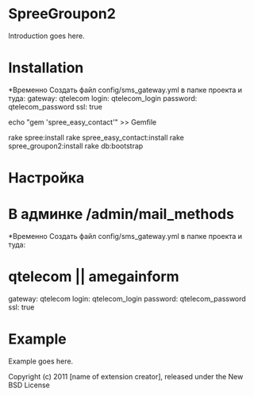SpreeGroupon2
=============

Introduction goes here.

Installation
============
*Временно
Создать файл config/sms_gateway.yml в папке проекта и туда:
gateway: qtelecom
login: qtelecom_login
password: qtelecom_password
ssl: true

echo "gem 'spree_easy_contact'" >> Gemfile



rake spree:install
rake spree_easy_contact:install
rake spree_groupon2:install
rake db:bootstrap


Настройка
==========
В админке
/admin/mail_methods
=======
*Временно
Создать файл config/sms_gateway.yml в папке проекта и туда:
  # qtelecom || amegainform
  gateway: qtelecom
  login: qtelecom_login
  password: qtelecom_password
  ssl: true

Example
=======

Example goes here.


Copyright (c) 2011 [name of extension creator], released under the New BSD License
